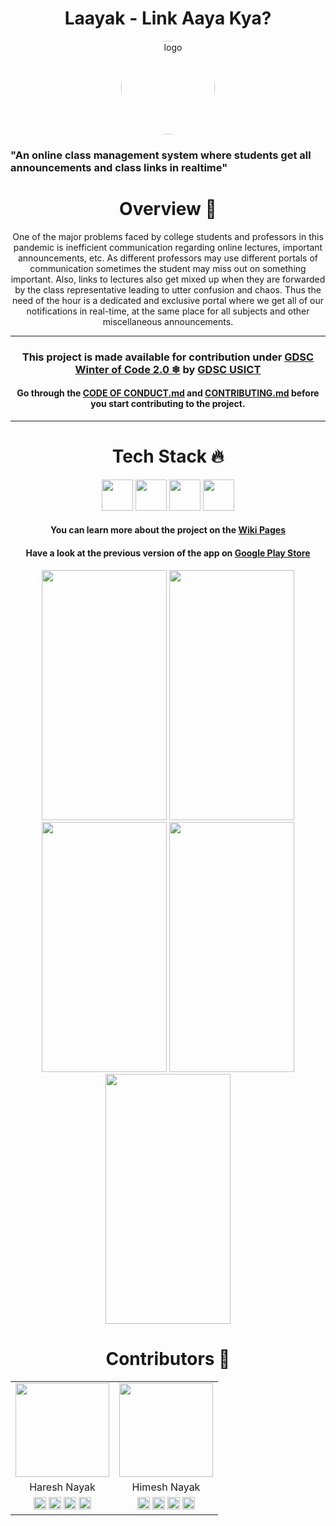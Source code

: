 <h1 align = center> Laayak - Link Aaya Kya? </h1>
<p align="center">
  <a href="https://github.com/laayak/laayakApp">
    <img src="https://play-lh.googleusercontent.com/Z-R0WuGZVBgl31u41yx8P-u5TTf-1h8mn-VbXC65L-TAlsQDjIpxaBXjtxn7ENgA-rs=s180-rw" alt = "logo" height="150px" width="150px" style="border-radius: 50%">
  </a>
 
### "An online class management system where students get all announcements and class links in realtime"

<h1 align=center> Overview 🎇 </h1>
<p align="center">One of the major problems faced by college students and professors in this pandemic is inefficient communication regarding online lectures, important announcements, etc. As different professors may use different portals of communication sometimes the student may miss out on something important. Also, links to lectures also get mixed up when they are forwarded by the class representative leading to utter confusion and chaos. Thus the need of the hour is a dedicated and exclusive portal where we get all of our notifications in real-time, at the same place for all subjects and other miscellaneous announcements.
<hr height=1px>
<h3 align=center>This project is made available for contribution under <a href = "https://gdsc-woc.tech">GDSC Winter of Code 2.0 ❄</a> by <a href = "https://gdsc.community.dev/university-school-of-information-communication-technology-delhi/">GDSC USICT</a></h3>

 <h4 align=center>Go through the <a href = "https://github.com/LaayaK/LaayakApp/blob/master/CODE_OF_CONDUCT.md">CODE OF CONDUCT.md</a> and <a href = "https://github.com/LaayaK/LaayakApp/blob/master/CONTRIBUTING.md">CONTRIBUTING.md</a> before you start contributing to the project.</h4>
<hr>
<h1 align=center> Tech Stack 🔥 </h1>  
  <p align="center">
 <img src = "https://www.vectorlogo.zone/logos/dartlang/dartlang-ar21.svg"height = 50 px/> <img src="https://www.vectorlogo.zone/logos/firebase/firebase-ar21.svg" height= 50px/> <img src="https://www.vectorlogo.zone/logos/flutterio/flutterio-ar21.svg" height = 50 px/> <img src="https://www.vectorlogo.zone/logos/github/github-ar21.svg" height = 50 px/> 
  
<h4 align=center>You can learn more about the project on the <a href =  "https://github.com/LaayaK/LaayakApp/wiki">Wiki Pages</a></h4>

<h4 align = center>Have a look at the previous version of the app on <a href = "https://play.google.com/store/apps/details?id=com.hnbrothers.timetable">Google Play Store</a></h4>
<p align=center>
  <img src="https://user-images.githubusercontent.com/30944790/140471480-4299dd8e-c2fe-4362-b6d1-8aa36e1b59b2.png" width="200" height="400">
  <img src="https://user-images.githubusercontent.com/30944790/141095497-6105e0b3-d219-426d-bfd1-08e528c811a3.png" width="200" height="400">
  <img src="https://user-images.githubusercontent.com/30944790/140471522-ed3856c6-7464-4839-b0be-f4226bcbe270.png" width="200" height="400">
  <img src="https://user-images.githubusercontent.com/30944790/140471531-9135fd9f-fd44-427a-a5dc-e591097bf69c.png" width="200" height="400">
  <img src="https://user-images.githubusercontent.com/30944790/140471560-c3d1eb21-5780-483c-8189-b0dd56f86f8b.png" width="200" height="400">
  
  <h1 align=center> Contributors 👏 </h1>
  <p align="center"><table align=center border = "0px">
  <tr>
  <td><img src = "https://avatars.githubusercontent.com/u/61956975?v=4" height = 150 width = 150></td> 
  <td><img src = "https://avatars.githubusercontent.com/u/30944790?v=4" height = 150 width = 150></td>
  </tr>
  <td align=center>Haresh Nayak</td>
  <td align=center>Himesh Nayak</td>
  </tr>
  <td align=center><a href = "https://www.linkedin.com/in/hareshnayak08"><img src = "https://www.vectorlogo.zone/logos/linkedin/linkedin-tile.svg" height = "20px" width = "20px"></a>  <a href = "https://www.twitter.com/HareshNayak19"><img src = "https://www.vectorlogo.zone/logos/twitter/twitter-tile.svg" height = "20px" width = "20px"></a>  <a href = "https://www.instagram.com/sketchharry01"><img src = "https://www.vectorlogo.zone/logos/instagram/instagram-icon.svg" height = "20px" width = "20px"></a>  <a href = "https://www.github.com/hareshnayak"><img src = "https://www.vectorlogo.zone/logos/github/github-tile.svg" height = "20px" width = "20px"></a></td>
  <td align=center><a href = "https://www.linkedin.com/in/himeshnayak015"><img src = "https://www.vectorlogo.zone/logos/linkedin/linkedin-tile.svg" height = "20px" width = "20px"></a>  <a href = "https://www.twitter.com/Himesh_nayak"><img src = "https://www.vectorlogo.zone/logos/twitter/twitter-tile.svg" height = "20px" width = "20px"></a>  <a href = "https://www.instagram.com/himeshnayak.8"><img src = "https://www.vectorlogo.zone/logos/instagram/instagram-icon.svg" height = "20px" width = "20px"></a>  <a href = "https://www.github.com/HimeshNayak"><img src = "https://www.vectorlogo.zone/logos/github/github-tile.svg" height = "20px" width = "20px"></a></td> 
  </tr>
  </table>
  
